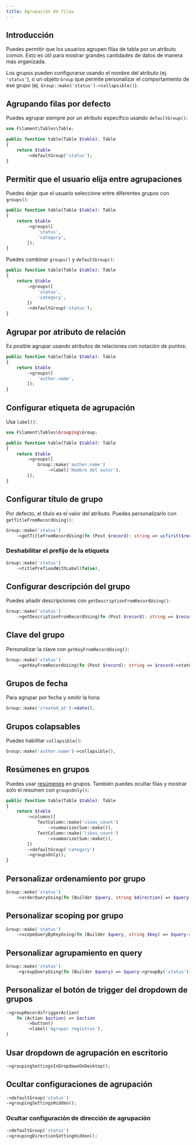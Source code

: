 ```yaml
---
title: Agrupación de filas
---
```


## Introducción

Puedes permitir que los usuarios agrupen filas de tabla por un atributo común. Esto es útil para mostrar grandes cantidades de datos de manera más organizada.

Los grupos pueden configurarse usando el nombre del atributo (ej. `'status'`), o un objeto `Group` que permite personalizar el comportamiento de ese grupo (ej. `Group::make('status')->collapsible()`).

## Agrupando filas por defecto

Puedes agrupar siempre por un atributo específico usando `defaultGroup()`:

```php
use Filament\Tables\Table;

public function table(Table $table): Table
{
    return $table
        ->defaultGroup('status');
}
```

## Permitir que el usuario elija entre agrupaciones

Puedes dejar que el usuario seleccione entre diferentes grupos con `groups()`:

```php
public function table(Table $table): Table
{
    return $table
        ->groups([
            'status',
            'category',
        ]);
}
```

Puedes combinar `groups()` y `defaultGroup()`:

```php
public function table(Table $table): Table
{
    return $table
        ->groups([
            'status',
            'category',
        ])
        ->defaultGroup('status');
}
```

## Agrupar por atributo de relación

Es posible agrupar usando atributos de relaciones con notación de puntos:

```php
public function table(Table $table): Table
{
    return $table
        ->groups([
            'author.name',
        ]);
}
```

## Configurar etiqueta de agrupación

Usa `label()`:

```php
use Filament\Tables\Grouping\Group;

public function table(Table $table): Table
{
    return $table
        ->groups([
            Group::make('author.name')
                ->label('Nombre del autor'),
        ]);
}
```

## Configurar título de grupo

Por defecto, el título es el valor del atributo. Puedes personalizarlo con `getTitleFromRecordUsing()`:

```php
Group::make('status')
    ->getTitleFromRecordUsing(fn (Post $record): string => ucfirst($record->status->getLabel())),
```

### Deshabilitar el prefijo de la etiqueta

```php
Group::make('status')
    ->titlePrefixedWithLabel(false),
```

## Configurar descripción del grupo

Puedes añadir descripciones con `getDescriptionFromRecordUsing()`:

```php
Group::make('status')
    ->getDescriptionFromRecordUsing(fn (Post $record): string => $record->status->getDescription()),
```

## Clave del grupo

Personalizar la clave con `getKeyFromRecordUsing()`:

```php
Group::make('status')
    ->getKeyFromRecordUsing(fn (Post $record): string => $record->status->value),
```

## Grupos de fecha

Para agrupar por fecha y omitir la hora:

```php
Group::make('created_at')->date(),
```

## Grupos colapsables

Puedes habilitar `collapsible()`:

```php
Group::make('author.name')->collapsible(),
```

## Resúmenes en grupos

Puedes usar [resúmenes](summaries) en grupos. También puedes ocultar filas y mostrar solo el resumen con `groupsOnly()`:

```php
public function table(Table $table): Table
{
    return $table
        ->columns([
            TextColumn::make('views_count')
                ->summarize(Sum::make()),
            TextColumn::make('likes_count')
                ->summarize(Sum::make()),
        ])
        ->defaultGroup('category')
        ->groupsOnly();
}
```

## Personalizar ordenamiento por grupo

```php
Group::make('status')
    ->orderQueryUsing(fn (Builder $query, string $direction) => $query->orderBy('status', $direction)),
```

## Personalizar scoping por grupo

```php
Group::make('status')
    ->scopeQueryByKeyUsing(fn (Builder $query, string $key) => $query->where('status', $key)),
```

## Personalizar agrupamiento en query

```php
Group::make('status')
    ->groupQueryUsing(fn (Builder $query) => $query->groupBy('status')),
```

## Personalizar el botón de trigger del dropdown de grupos

```php
->groupRecordsTriggerAction(
    fn (Action $action) => $action
        ->button()
        ->label('Agrupar registros'),
)
```

## Usar dropdown de agrupación en escritorio

```php
->groupingSettingsInDropdownOnDesktop();
```

## Ocultar configuraciones de agrupación

```php
->defaultGroup('status')
->groupingSettingsHidden();
```

### Ocultar configuración de dirección de agrupación

```php
->defaultGroup('status')
->groupingDirectionSettingHidden();
```
